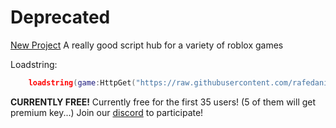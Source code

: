 # Deprecated
[New Project](https://github.com/RafeCheats/RHub)
A really good script hub for a variety of roblox games

Loadstring:
```lua
    loadstring(game:HttpGet("https://raw.githubusercontent.com/rafedaniels/rafehub/public/rhub3.lua"))()
```

**CURRENTLY FREE!**
Currently free for the first 35 users! (5 of them will get premium key...)
Join our [discord](https://discord.gg/myQV3232Sk) to participate! 
